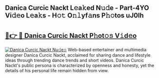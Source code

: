 ## Danica Curcic Nackt L𝚎a𝚔ed N𝚞𝚍e - Part-4YO Vi𝚍𝚎o L𝚎a𝚔s - H𝚘𝚝 O𝚗𝚕yf𝚊ns P𝚑𝚘tos uJ0lh

# <h2><a href="http://kf0dl0.oniu.top/?m=Danica+Curcic+Nackt">🔗👉 🔴 Danica Curcic Nackt P𝚑ot𝚘𝚜 V𝚒d𝚎o</a></h2>

[![Danica Curcic Nackt Nu𝚍e𝚜](https://i.imgur.com/0qMVB7G.gif)](http://kf0dl0.oniu.top/?m=Danica+Curcic+Nackt)
Web-based entertainer and multimedia designer Danica Curcic Nackt, acclaimed for sharing dance and lifestyle ideas through trending dance trends and short videos. Danica Curcic Nackt's public persona is characterized by openness and honesty, yet the details of his personal life remain hidden from view.  
